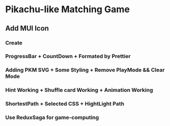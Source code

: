 # Pikachu-like Matching Game

## Add MUI Icon

### Create <NavBar />

### ProgressBar + CountDown + Formated by Prettier

### Adding PKM SVG + Some Styling + Remove PlayMode && Clear Mode

### Hint Working + Shuffle card Working + Animation Working

### ShortestPath + Selected CSS + HightLight Path

### Use ReduxSaga for game-computing
